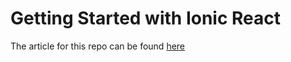 # Getting Started with Ionic React

The article for this repo can be found [here](https://smashingmagazine.com)
